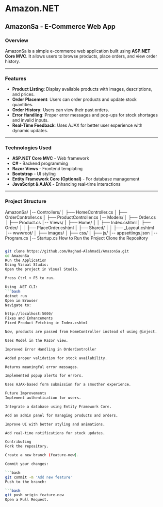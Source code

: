 # Amazon.NET

## AmazonSa - E-Commerce Web App

### Overview
AmazonSa is a simple e-commerce web application built using **ASP.NET Core MVC**. It allows users to browse products, place orders, and view order history.

---

### Features
- **Product Listing**: Display available products with images, descriptions, and prices.
- **Order Placement**: Users can order products and update stock quantities.
- **Order History**: Users can view their past orders.
- **Error Handling**: Proper error messages and pop-ups for stock shortages and invalid inputs.
- **Real-Time Feedback**: Uses AJAX for better user experience with dynamic updates.

---

### Technologies Used
- **ASP.NET Core MVC** - Web framework
- **C#** - Backend programming
- **Razor Views** - Frontend templating
- **Bootstrap** - UI styling
- **Entity Framework Core (Optional)** - For database management
- **JavaScript & AJAX** - Enhancing real-time interactions

---

### Project Structure

AmazonSa/
│-- Controllers/
│   ├── HomeController.cs
│   ├── OrderController.cs
│   ├── ProductController.cs
│-- Models/
│   ├── Order.cs
│   ├── Product.cs
│-- Views/
│   ├── Home/
│   │   ├── Index.cshtml
│   ├── Order/
│   │   ├── PlaceOrder.cshtml
│   ├── Shared/
│   │   ├── _Layout.cshtml
│-- wwwroot/
│   ├── images/
│   ├── css/
│   ├── js/
│-- appsettings.json
│-- Program.cs
│-- Startup.cs
How to Run the Project
Clone the Repository
```bash

git clone https://github.com/Raghad-Alahmadi/AmazonSa.git
cd AmazonSa
Run the Application
Using Visual Studio:
Open the project in Visual Studio.

Press Ctrl + F5 to run.

Using .NET CLI:
```bash
dotnet run
Open in Browser
Navigate to:

http://localhost:5000/
Fixes and Enhancements
Fixed Product Fetching in Index.cshtml

Now, products are passed from HomeController instead of using @inject.

Uses Model in the Razor view.

Improved Error Handling in OrderController

Added proper validation for stock availability.

Returns meaningful error messages.

Implemented popup alerts for errors.

Uses AJAX-based form submission for a smoother experience.

Future Improvements
Implement authentication for users.

Integrate a database using Entity Framework Core.

Add an admin panel for managing products and orders.

Improve UI with better styling and animations.

Add real-time notifications for stock updates.

Contributing
Fork the repository.

Create a new branch (feature-new).

Commit your changes:

```bash
git commit -m 'Add new feature'
Push to the branch:

```bash
git push origin feature-new
Open a Pull Request.
